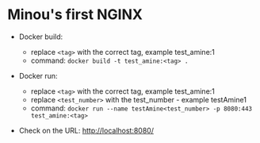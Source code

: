 # Minou's first NGINX

- Docker build: 
    - replace `<tag>` with the correct tag, example test_amine:1
    - command: `docker build -t test_amine:<tag> .`

- Docker run: 
    - replace `<tag>` with the correct tag, example test_amine:1
    - replace `<test_number>` with the test_number - example testAmine1
    - command: `docker run --name testAmine<test_number> -p 8080:443 test_amine:<tag>`

- Check on the URL: <http://localhost:8080/>
